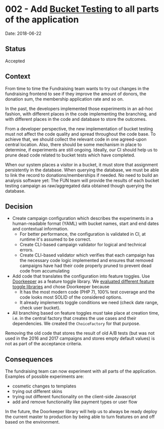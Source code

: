 # 002 - Add [Bucket Testing](https://en.wikipedia.org/wiki/A/B_testing) to all parts of the application

Date: 2018-06-22

## Status

Accepted

## Context

From time to time the Fundraising team wants to try out changes in the fundraising frontend to see if they improve the amount of donors, the donation sum, the membership application rate and so on.

In the past, the developers implemented those experiments in an ad-hoc fashion, with different places in the code implementing the branching, and with different places in the code and database to store the outcomes.

From a developer perspective, the new implementation of bucket testing must not affect the code quality and spread throughout the code base. To achieve that, we should collect the relevant code in one agreed-upon central location. Also, there should be some mechanism in place to determine, if experiments are still ongoing. Ideally, our CI should help us to prune dead code related to bucket tests which have completed.

When our system places a visitor in a bucket, it must store that assignment persistently in the database. When querying the database, we must be able to link the record to donations/memberships if needed. No need to build an analysis software yet: The FUN team will provide the results of each bucket testing campaign as raw/aggregated data obtained though querying the database.

## Decision

* Create campaign configuration which describes the experiments in a human-readable format (YAML) with bucket names, start and end dates and contextual information.
	* For better performance, the configuration is validated in CI, at runtime it's assumed to be correct.
	* Create CLI-based campaign validator for logical and technical errors.
	* Create CLI-based validator which verifies that each campaign has the necessary code logic implemented and ensures that removed campaigns have had their code properly pruned to prevent dead code from accumulating
* Add code that translates the configuration into feature toggles. Use [Doorkeeper](https://github.com/remotelyliving/doorkeeper) as a feature toggle library. We [evaluated different feature toggle libraries](https://gist.github.com/gbirke/ab53316c69341718a9dd5cb79ed32642) and chose Doorkeeper because
	* It has the most modern code (PHP 7), 100% test coverage and the code looks most SOLID of the considered options.
	* It already implements toggle conditions we need (check date range, check user bucket).
* All branching based on feature toggles *must* take place at creation time, i.e. in the central factory that creates the use cases and their dependencies. We created the `ChoiceFactory` for that purpose.

Removing the old code that stores the result of old A/B tests (but was not used in the 2016 and 2017 campaigns and stores empty default values) is not as part of the acceptance criteria.

## Consequences

The fundraising team can now experiment with all parts of the application. Examples of possible experiments are:

* cosmetic changes to templates
* trying out different skins
* trying out different functionality on the client-side Javascript
* add and remove functionality like payment types or user flow

In the future, the Doorkeeper library will help us to always be ready deploy the current master to production by being able to turn features on and off based on the environment.
